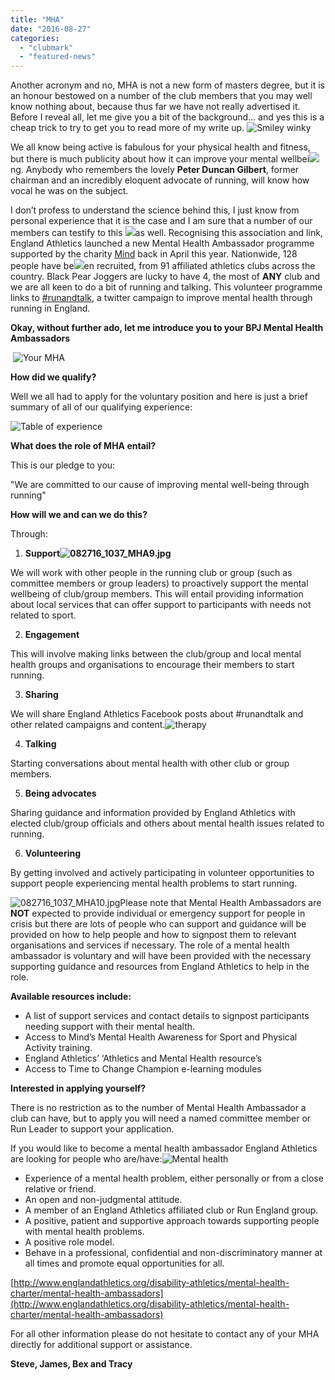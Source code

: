 ```yaml
---
title: "MHA"
date: "2016-08-27"
categories: 
  - "clubmark"
  - "featured-news"
---
```


Another acronym and no, MHA is not a new form of masters degree, but it is an honour bestowed on a number of the club members that you may well know nothing about, because thus far we have not really advertised it. Before I reveal all, let me give you a bit of the background… and yes this is a cheap trick to try to get you to read more of my write up. ![Smiley winky](https://bpj.org.uk/wp-content/uploads/2016/08/Smiley-winky.jpg)

We all know being active is fabulous for your physical health and fitness, but there is much publicity about how it can improve your mental wellbei![](https://bpj.org.uk/wp-content/uploads/2016/08/082716_1037_MHA3.jpg)ng. Anybody who remembers the lovely **Peter Duncan Gilbert**, former chairman and an incredibly eloquent advocate of running, will know how vocal he was on the subject.

I don’t profess to understand the science behind this, I just know from personal experience that it is the case and I am sure that a number of our members can testify to this ![](https://bpj.org.uk/wp-content/uploads/2016/08/082716_1037_MHA4.png)as well. Recognising this association and link, England Athletics launched a new Mental Health Ambassador programme supported by the charity [Mind](http://www.mind.org.uk/) back in April this year. Nationwide, 128 people have be![](https://bpj.org.uk/wp-content/uploads/2016/08/082716_1037_MHA2.png)en recruited, from 91 affiliated athletics clubs across the country. Black Pear Joggers are lucky to have 4, the most of **ANY** club and we are all keen to do a bit of running and talking. This volunteer programme links to [#runandtalk](https://twitter.com/hashtag/runandtalk?ref_src=twsrc%5Egoogle%7Ctwcamp%5Eserp%7Ctwgr%5Ehashtag), a twitter campaign to improve mental health through running in England.

**Okay, without further ado, let me introduce you to your BPJ Mental Health Ambassadors**

 ![Your MHA](https://bpj.org.uk/wp-content/uploads/2016/08/Your-MHA.png)

**How did we qualify?**

Well we all had to apply for the voluntary position and here is just a brief summary of all of our qualifying experience:

![Table of experience](https://bpj.org.uk/wp-content/uploads/2016/08/Table-of-experience.png)

**What does the role of MHA entail?**

This is our pledge to you:

"We are committed to our cause of improving mental well-being through running"

**How will we and can we do this?**

Through:

1. **Support![082716_1037_MHA9.jpg](https://bpj.org.uk/wp-content/uploads/2016/08/082716_1037_MHA9.jpg)**

We will work with other people in the running club or group (such as committee members or group leaders) to proactively support the mental wellbeing of club/group members. This will entail providing information about local services that can offer support to participants with needs not related to sport.

2. **Engagement**

This will involve making links between the club/group and local mental health groups and organisations to encourage their members to start running.

3. **Sharing**

We will share England Athletics Facebook posts about #runandtalk and other related campaigns and content.![therapy](https://bpj.org.uk/wp-content/uploads/2016/08/therapy.jpg)

4. **Talking**

Starting conversations about mental health with other club or group members.

5. **Being advocates**

Sharing guidance and information provided by England Athletics with elected club/group officials and others about mental health issues related to running.

6. **Volunteering**

By getting involved and actively participating in volunteer opportunities to support people experiencing mental health problems to start running.

![082716_1037_MHA10.jpg](https://bpj.org.uk/wp-content/uploads/2016/08/082716_1037_MHA10.jpg)Please note that Mental Health Ambassadors are **NOT** expected to provide individual or emergency support for people in crisis but there are lots of people who can support and guidance will be provided on how to help people and how to signpost them to relevant organisations and services if necessary. The role of a mental health ambassador is voluntary and will have been provided with the necessary supporting guidance and resources from England Athletics to help in the role.

**Available resources include:**

- A list of support services and contact details to signpost participants needing support with their mental health.
- Access to Mind’s Mental Health Awareness for Sport and Physical Activity training.
- England Athletics’ ‘Athletics and Mental Health resource’s
- Access to Time to Change Champion e-learning modules

**Interested in applying yourself?**

There is no restriction as to the number of Mental Health Ambassador a club can have, but to apply you will need a named committee member or Run Leader to support your application.

If you would like to become a mental health ambassador England Athletics are looking for people who are/have:![Mental health](https://bpj.org.uk/wp-content/uploads/2016/08/Mental-health.png)

- Experience of a mental health problem, either personally or from a close relative or friend.
- An open and non-judgmental attitude.
- A member of an England Athletics affiliated club or Run England group.
- A positive, patient and supportive approach towards supporting people with mental health problems.
- A positive role model.
- Behave in a professional, confidential and non-discriminatory manner at all times and promote equal opportunities for all.

[http://www.englandathletics.org/disability-athletics/mental-health-charter/mental-health-ambassadors](http://www.englandathletics.org/disability-athletics/mental-health-charter/mental-health-ambassadors)

For all other information please do not hesitate to contact any of your MHA directly for additional support or assistance.

**Steve, James, Bex and Tracy**
